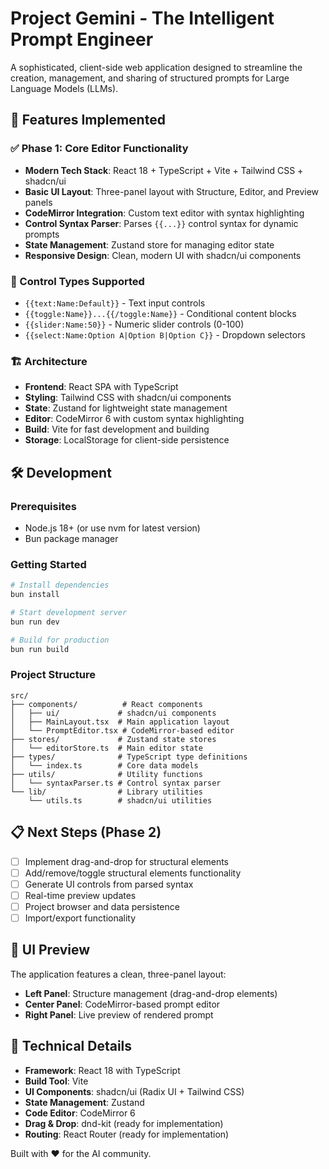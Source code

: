 # Project Gemini - The Intelligent Prompt Engineer

A sophisticated, client-side web application designed to streamline the creation, management, and sharing of structured prompts for Large Language Models (LLMs).

## 🚀 Features Implemented

### ✅ Phase 1: Core Editor Functionality
- **Modern Tech Stack**: React 18 + TypeScript + Vite + Tailwind CSS + shadcn/ui
- **Basic UI Layout**: Three-panel layout with Structure, Editor, and Preview panels
- **CodeMirror Integration**: Custom text editor with syntax highlighting
- **Control Syntax Parser**: Parses `{{...}}` control syntax for dynamic prompts
- **State Management**: Zustand store for managing editor state
- **Responsive Design**: Clean, modern UI with shadcn/ui components

### 🎯 Control Types Supported
- `{{text:Name:Default}}` - Text input controls
- `{{toggle:Name}}...{{/toggle:Name}}` - Conditional content blocks
- `{{slider:Name:50}}` - Numeric slider controls (0-100)
- `{{select:Name:Option A|Option B|Option C}}` - Dropdown selectors

### 🏗️ Architecture
- **Frontend**: React SPA with TypeScript
- **Styling**: Tailwind CSS with shadcn/ui components
- **State**: Zustand for lightweight state management
- **Editor**: CodeMirror 6 with custom syntax highlighting
- **Build**: Vite for fast development and building
- **Storage**: LocalStorage for client-side persistence

## 🛠️ Development

### Prerequisites
- Node.js 18+ (or use nvm for latest version)
- Bun package manager

### Getting Started
```bash
# Install dependencies
bun install

# Start development server
bun run dev

# Build for production
bun run build
```

### Project Structure
```
src/
├── components/          # React components
│   ├── ui/             # shadcn/ui components
│   ├── MainLayout.tsx  # Main application layout
│   └── PromptEditor.tsx # CodeMirror-based editor
├── stores/             # Zustand state stores
│   └── editorStore.ts  # Main editor state
├── types/              # TypeScript type definitions
│   └── index.ts        # Core data models
├── utils/              # Utility functions
│   └── syntaxParser.ts # Control syntax parser
└── lib/                # Library utilities
    └── utils.ts        # shadcn/ui utilities
```

## 📋 Next Steps (Phase 2)

- [ ] Implement drag-and-drop for structural elements
- [ ] Add/remove/toggle structural elements functionality
- [ ] Generate UI controls from parsed syntax
- [ ] Real-time preview updates
- [ ] Project browser and data persistence
- [ ] Import/export functionality

## 🎨 UI Preview

The application features a clean, three-panel layout:
- **Left Panel**: Structure management (drag-and-drop elements)
- **Center Panel**: CodeMirror-based prompt editor
- **Right Panel**: Live preview of rendered prompt

## 🔧 Technical Details

- **Framework**: React 18 with TypeScript
- **Build Tool**: Vite
- **UI Components**: shadcn/ui (Radix UI + Tailwind CSS)
- **State Management**: Zustand
- **Code Editor**: CodeMirror 6
- **Drag & Drop**: dnd-kit (ready for implementation)
- **Routing**: React Router (ready for implementation)

Built with ❤️ for the AI community.
